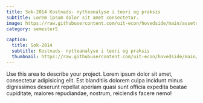 ```yaml
---
title: Sok-2014 Kostnads- nytteanalyse i teori og praksis
subtitle: Lorem ipsum dolor sit amet consectetur.
image: https://raw.githubusercontent.com/uit-econ/hovedside/main/assets/img/kost.jpg
category: semester5

caption:
  title: Sok-2014
  subtitle: Kostnads- nytteanalyse i teori og praksis
  thumbnail: https://raw.githubusercontent.com/uit-econ/hovedside/main/assets/img/kost.jpg
---
```

Use this area to describe your project. Lorem ipsum dolor sit amet, consectetur adipisicing elit. Est blanditiis dolorem culpa incidunt minus dignissimos deserunt repellat aperiam quasi sunt officia expedita beatae cupiditate, maiores repudiandae, nostrum, reiciendis facere nemo!


